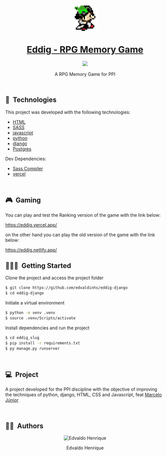 <p id="title" align="center">
  <a href="#title">
    <img width="80" height="80" src="./eddig_slug/static/eddig/assets/ico.png" height="128">
    <h1 align="center">Eddig - RPG Memory Game</h1>
  </a>
</p>

<p align="center">

  <a aria-label="Made By Edvaldo" href="https://github.com/edvaldinhs/">
    <img src="https://img.shields.io/badge/MADE%20BY%20Edvaldo-000000.svg?style=for-the-badge&labelColor=000&logo=starship&logoColor=fff&logoWidth=20">
  </a>
</p>

<p align="center">A RPG Memory Game for PPI</p>

<br>

## 🧪&nbsp; Technologies

This project was developed with the following technologies:

- [HTML](https://developer.mozilla.org/)
- [SASS](https://sass-lang.com/)
- [javascript](https://developer.mozilla.org/)
- [python](https://www.python.org)
- [django](https://www.djangoproject.com)
- [Postgres](https://neon.tech/)

Dev Dependencies:

- [Sass Compiler](https://marketplace.visualstudio.com/items?itemName=glenn2223.live-sass)
- [vercel](https://vercel.com/)

<br>

## 🎮&nbsp; Gaming

You can play and test the Ranking version of the game with the link below:

https://eddig.vercel.app/

on the other hand you can play the old version of the game with the link below:

https://eddig.netlify.app/

## 🧑🏻‍💻&nbsp; Getting Started

Clone the project and access the project folder

```bash
$ git clone https://github.com/edvaldinhs/eddig-django
$ cd eddig-django
```

Initiate a virtual environment

```bash
$ python -m venv .venv
$ source .venv/Scripts/activate
```

Install dependencies and run the project
```bash
$ cd eddig_slug
$ pip install -r requirements.txt
$ py manage.py runserver
```

<br>

## 💻&nbsp; Project

A project developed for the PPI discipline with the objective of improving the techniques of python, django, HTML, CSS and Javascript, feat [Marcelo Júnior](https://github.com/MimMarcelo)

<br>

## 🧑🏻&nbsp; Authors

<p align="center">
    <img width="20%" src="https://github.com/edvaldinhs.png" alt="Edvaldo Henrique">
  <p align="center">
    Edvaldo Henrique
  </p >
</p>
